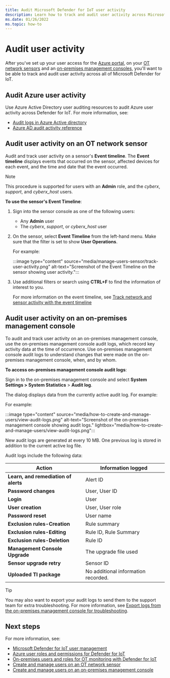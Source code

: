 ```yaml
---
title: Audit Microsoft Defender for IoT user activity
description: Learn how to track and audit user activity across Microsoft Defender for IoT.
ms.date: 01/26/2022
ms.topic: how-to
---
```


# Audit user activity

After you've set up your user access for the [Azure portal](manage-users-portal.md), on your [OT network sensors](manage-users-sensor.md) and an [on-premises management consoles](manage-users-on-premises-management-console.md), you'll want to be able to track and audit user activity across all of Microsoft Defender for IoT.

## Audit Azure user activity

Use Azure Active Directory user auditing resources to audit Azure user activity across Defender for IoT. For more information, see:

- [Audit logs in Azure Active directory](../../active-directory/reports-monitoring/concept-audit-logs.md)
- [Azure AD audit activity reference](../../active-directory/reports-monitoring/reference-audit-activities.md)

## Audit user activity on an OT network sensor

Audit and track user activity on a sensor's **Event timeline**. The **Event timeline** displays events that occurred on the sensor, affected devices for each event, and the time and date that the event occurred.

> [!NOTE]
> This procedure is supported for users with an **Admin** role, and the *cyberx*, *support*, and *cyberx_host* users.
>

**To use the sensor's Event Timeline**:

1. Sign into the sensor console as one of the following users:

    - Any **Admin** user
    - The *cyberx*, *support*, or *cyberx_host* user

1. On the sensor, select **Event Timeline** from the left-hand menu. Make sure that the filter is set to show **User Operations**.

    For example:

    :::image type="content" source="media/manage-users-sensor/track-user-activity.png" alt-text="Screenshot of the Event Timeline on the sensor showing user activity.":::

1. Use additional filters or search using **CTRL+F** to find the information of interest to you.

    For more information on the event timeline, see [Track network and sensor activity with the event timeline](how-to-track-sensor-activity.md)

## Audit user activity on an on-premises management console

To audit and track user activity on an on-premises management console, use the on-premises management console audit logs, which record key activity data at the time of occurrence. Use on-premises management console audit logs to understand changes that were made on the on-premises management console, when, and by whom.

**To access on-premises management console audit logs**:

Sign in to the on-premises management console and select **System Settings > System Statistics** > **Audit log**.

The dialog displays data from the currently active audit log. For example:

For example:

:::image type="content" source="media/how-to-create-and-manage-users/view-audit-logs.png" alt-text="Screenshot of the on-premises management console showing audit logs." lightbox="media/how-to-create-and-manage-users/view-audit-logs.png":::

New audit logs are generated at every 10 MB. One previous log is stored in addition to the current active log file.

Audit logs include the following data:

| Action | Information logged |
|--|--|
| **Learn, and remediation of alerts** | Alert ID |
| **Password changes** | User, User ID |
| **Login** | User |
| **User creation** | User, User role |
| **Password reset** | User name |
| **Exclusion rules-Creation**| Rule summary |
| **Exclusion rules-Editing**| Rule ID, Rule Summary |
| **Exclusion rules-Deletion** | Rule ID |
| **Management Console Upgrade** | The upgrade file used |
| **Sensor upgrade retry** | Sensor ID |
| **Uploaded TI package** | No additional information recorded. |


> [!TIP]
> You may also want to export your audit logs to send them to the support team for extra troubleshooting. For more information, see [Export logs from the on-premises management console for troubleshooting](how-to-troubleshoot-sensor-and-on-premises-management-console.md#export-logs-from-the-on-premises-management-console-for-troubleshooting).
>

## Next steps

For more information, see:

- [Microsoft Defender for IoT user management](manage-users-overview.md)
- [Azure user roles and permissions for Defender for IoT](roles-azure.md)
- [On-premises users and roles for OT monitoring with Defender for IoT](roles-on-premises.md)
- [Create and manage users on an OT network sensor](manage-users-sensor.md)
- [Create and manage users on an on-premises management console](manage-users-on-premises-management-console.md)